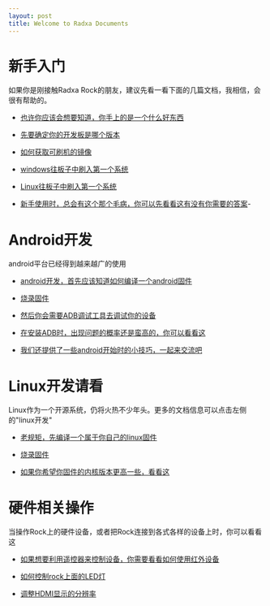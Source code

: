 ```yaml
---
layout: post
title: Welcome to Radxa Documents
---
```


# 新手入门

如果你是刚接触Radxa Rock的朋友，建议先看一看下面的几篇文档，我相信，会很有帮助的。

* [也许你应该会想要知道，你手上的是一个什么好东西](http://docs.radxa.us/2014/12/29/products.html)

* [先要确定你的开发板是哪个版本](http://kevinxiasx.github.io/2015/07/21/product-history.html)  

* [如何获取可刷机的镜像](http://kevinxiasx.github.io/2015/07/21/tiro-read.html)  

* [windows往板子中刷入第一个系统](http://kevinxiasx.github.io/2014/12/28/Flash-image-to-nand-windows.html)

* [Linux往板子中刷入第一个系统](http://kevinxiasx.github.io/2014/12/28/Flash-image-to-nand-linux.html)

* [新手使用时，总会有这个那个毛病，你可以先看看这有没有你需要的答案](http://kevinxiasx.github.io/2014/12/29/Q-and-A.html)-

# Android开发

android平台已经得到越来越广的使用

* [android开发，首先应该知道如何编译一个android固件](http://kevinxiasx.github.io/2015/07/17/build-android-firework.html)

* [烧录固件](http://kevinxiasx.github.io/2014/12/28/Flash-image-to-nand-windows.html)

* [然后你会需要ADB调试工具去调试你的设备](http://kevinxiasx.github.io/2015/07/17/install-adb.html)

* [在安装ADB时，出现问题的概率还是蛮高的，你可以看看这](http://kevinxiasx.github.io/2015/07/22/adb-trouble.html)

* [我们还提供了一些android开始时的小技巧，一起来交流吧](http://kevinxiasx.github.io/2015/07/20/android-tip.html)

# Linux开发请看  

Linux作为一个开源系统，仍将火热不少年头。更多的文档信息可以点击左侧的"linux开发"

* [老规矩，先编译一个属于你自己的linux固件](http://kevinxiasx.github.io/2015/07/17/build-Linux-firework.html)

* [烧录固件](http://kevinxiasx.github.io/2014/12/28/Flash-image-to-nand-linux.html)

* [如果你希望你固件的内核版本更高一些，看看这](http://kevinxiasx.github.io/2015/07/17/build-kernel3.18+.html)


# 硬件相关操作

当操作Rock上的硬件设备，或者把Rock连接到各式各样的设备上时，你可以看看这

* [如果想要利用遥控器来控制设备，你需要看看如何使用红外设备](http://kevinxiasx.github.io/2015/07/18/Infrared-configure.html)

* [如何控制rock上面的LED灯](http://kevinxiasx.github.io/2015/01/06/control-led-with-gpio.html)

* [调整HDMI显示的分辨率](http://kevinxiasx.github.io/2015/05/17/HDMI-resolution-adjustment.html)



